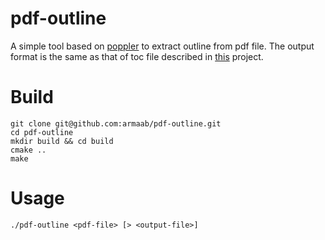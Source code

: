 # pdf-outline

A simple tool based on [poppler](https://poppler.freedesktop.org/) to extract outline from pdf file.
The output format is the same as that of toc file described in [this](https://github.com/armaab/pdfmark) project.

# Build

```
git clone git@github.com:armaab/pdf-outline.git
cd pdf-outline
mkdir build && cd build
cmake ..
make
```

# Usage
```
./pdf-outline <pdf-file> [> <output-file>]
```
